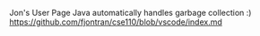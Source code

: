 Jon's User Page
Java automatically handles garbage collection :)
https://github.com/fjontran/cse110/blob/vscode/index.md
